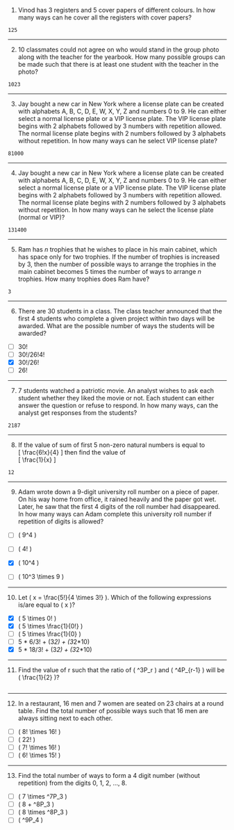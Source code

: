 1) Vinod has 3 registers and 5 cover papers of different colours. In how many ways can he cover all the registers with cover papers?  
```
125
```
---

2) 10 classmates could not agree on who would stand in the group photo along with the teacher for the yearbook. How many possible groups can be made such that there is at least one student with the teacher in the photo?  
```
1023
```
---

3) Jay bought a new car in New York where a license plate can be created with alphabets A, B, C, D, E, W, X, Y, Z and numbers 0 to 9. He can either select a normal license plate or a VIP license plate. The VIP license plate begins with 2 alphabets followed by 3 numbers with repetition allowed. The normal license plate begins with 2 numbers followed by 3 alphabets without repetition. In how many ways can he select VIP license plate?  
```
81000
```
---

4) Jay bought a new car in New York where a license plate can be created with alphabets A, B, C, D, E, W, X, Y, Z and numbers 0 to 9. He can either select a normal license plate or a VIP license plate. The VIP license plate begins with 2 alphabets followed by 3 numbers with repetition allowed. The normal license plate begins with 2 numbers followed by 3 alphabets without repetition. In how many ways can he select the license plate (normal or VIP)?  
```
131400
```
---

5) Ram has *n* trophies that he wishes to place in his main cabinet, which has space only for two trophies. If the number of trophies is increased by 3, then the number of possible ways to arrange the trophies in the main cabinet becomes 5 times the number of ways to arrange *n* trophies. How many trophies does Ram have?  
```
3
```
---

6) There are 30 students in a class. The class teacher announced that the first 4 students who complete a given project within two days will be awarded. What are the possible number of ways the students will be awarded?  

- [ ] 30!
- [ ] 30!/26!4!
- [x] 30!/26!
- [ ] 26!
---  

7) 7 students watched a patriotic movie. An analyst wishes to ask each student whether they liked the movie or not. Each student can either answer the question or refuse to respond. In how many ways, can the analyst get responses from the students?  
```
2187
```
---

8) If the value of sum of first 5 non-zero natural numbers is equal to  
\[
\frac{6!x}{4}
\]
then find the value of  
\[
\frac{1}{x}
\]  
```
12
```
---

9) Adam wrote down a 9-digit university roll number on a piece of paper. On his way home from office, it rained heavily and the paper got wet. Later, he saw that the first 4 digits of the roll number had disappeared. In how many ways can Adam complete this university roll number if repetition of digits is allowed?  

- [ ] \( 9^4 \)  
- [ ] \( 4! \)  
- [x] \( 10^4 \)  
- [ ] \( 10^3 \times 9 \)  


---

10) Let \( x = \frac{5!}{4 \times 3!} \). Which of the following expressions is/are equal to \( x \)?  

- [x] \( 5 \times 0! \)  
- [x] \( 5 \times \frac{1}{0!} \)  
- [ ] \( 5 \times \frac{1}{0} \)  
- [ ] 5 * 6/3! + (3*2) + (3*2*10)
- [x] 5 * 18/3! + (3*2) + (3*2*10)

---

11) Find the value of r such that the ratio of \( ^3P_r \) and \( ^4P_{r-1} \) will be \( \frac{1}{2} \)?  
```

```
---

12) In a restaurant, 16 men and 7 women are seated on 23 chairs at a round table. Find the total number of possible ways such that 16 men are always sitting next to each other.  

- [ ] \( 8! \times 16! \)  
- [ ] \( 22! \)  
- [ ] \( 7! \times 16! \)  
- [ ] \( 6! \times 15! \)  

---

13) Find the total number of ways to form a 4 digit number (without repetition) from the digits 0, 1, 2, ..., 8.  

- [ ] \( 7 \times ^7P_3 \)  
- [ ] \( 8 + ^8P_3 \)  
- [ ] \( 8 \times ^8P_3 \)  
- [ ] \( ^9P_4 \)
